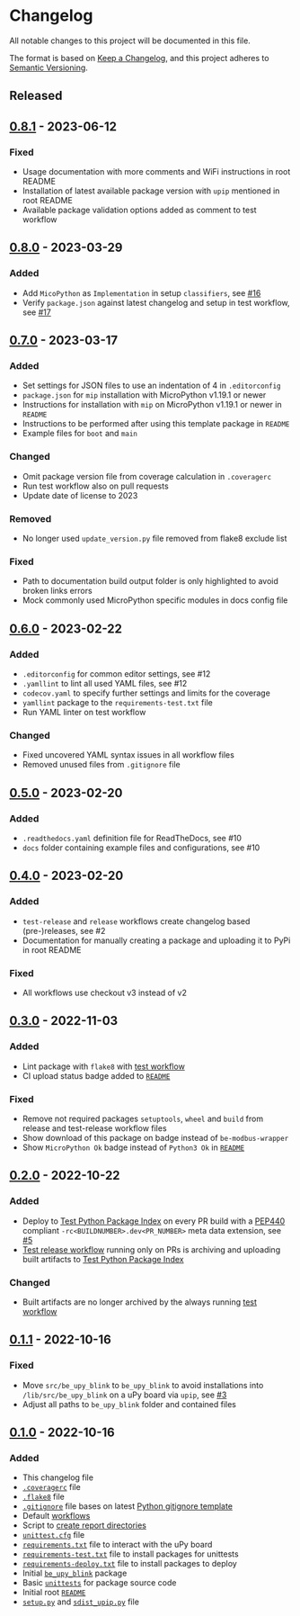 # Changelog
All notable changes to this project will be documented in this file.

The format is based on [Keep a Changelog](https://keepachangelog.com/en/1.0.0/),
and this project adheres to [Semantic Versioning](https://semver.org/spec/v2.0.0.html).

<!--
## [x.y.z] - yyyy-mm-dd
### Added
### Changed
### Removed
### Fixed
-->
<!--
RegEx for release version from file
r"^\#\# \[\d{1,}[.]\d{1,}[.]\d{1,}\] \- \d{4}\-\d{2}-\d{2}$"
-->

## Released
## [0.8.1] - 2023-06-12
### Fixed
- Usage documentation with more comments and WiFi instructions in root README
- Installation of latest available package version with `upip` mentioned in root README
- Available package validation options added as comment to test workflow

## [0.8.0] - 2023-03-29
### Added
- Add `MicoPython` as `Implementation` in setup `classifiers`, see [#16](https://github.com/brainelectronics/micropython-package-template/issues/16)
- Verify `package.json` against latest changelog and setup in test workflow, see [#17](https://github.com/brainelectronics/micropython-package-template/issues/17)

## [0.7.0] - 2023-03-17
### Added
- Set settings for JSON files to use an indentation of 4 in `.editorconfig`
- `package.json` for `mip` installation with MicroPython v1.19.1 or newer
- Instructions for installation with `mip` on  MicroPython v1.19.1 or newer in `README`
- Instructions to be performed after using this template package in `README`
- Example files for `boot` and `main`

### Changed
- Omit package version file from coverage calculation in `.coveragerc`
- Run test workflow also on pull requests
- Update date of license to 2023

### Removed
- No longer used `update_version.py` file removed from flake8 exclude list

### Fixed
- Path to documentation build output folder is only highlighted to avoid broken links errors
- Mock commonly used MicroPython specific modules in docs config file

## [0.6.0] - 2023-02-22
### Added
- `.editorconfig` for common editor settings, see #12
- `.yamllint` to lint all used YAML files, see #12
- `codecov.yaml` to specify further settings and limits for the coverage
- `yamllint` package to the `requirements-test.txt` file
- Run YAML linter on test workflow

### Changed
- Fixed uncovered YAML syntax issues in all workflow files
- Removed unused files from `.gitignore` file

## [0.5.0] - 2023-02-20
### Added
- `.readthedocs.yaml` definition file for ReadTheDocs, see #10
- `docs` folder containing example files and configurations, see #10

## [0.4.0] - 2023-02-20
### Added
- `test-release` and `release` workflows create changelog based (pre-)releases, see #2
- Documentation for manually creating a package and uploading it to PyPi in root README

### Fixed
- All workflows use checkout v3 instead of v2

## [0.3.0] - 2022-11-03
### Added
- Lint package with `flake8` with [test workflow](.github/workflows/test.yaml)
- CI upload status badge added to [`README`](README.md)

### Fixed
- Remove not required packages `setuptools`, `wheel` and `build` from release
  and test-release workflow files
- Show download of this package on badge instead of `be-modbus-wrapper`
- Show `MicroPython Ok` badge instead of `Python3 Ok` in [`README`](README.md)

## [0.2.0] - 2022-10-22
### Added
- Deploy to [Test Python Package Index](https://test.pypi.org/) on every PR
  build with a [PEP440][ref-pep440] compliant `-rc<BUILDNUMBER>.dev<PR_NUMBER>`
  meta data extension, see [#5][ref-issue-5]
- [Test release workflow](.github/workflows/test-release.yaml) running only on
  PRs is archiving and uploading built artifacts to
  [Test Python Package Index](https://test.pypi.org/)

### Changed
- Built artifacts are no longer archived by the always running
  [test workflow](.github/workflows/test.yaml)

## [0.1.1] - 2022-10-16
### Fixed
- Move `src/be_upy_blink` to `be_upy_blink` to avoid installations into `/lib/src/be_upy_blink` on a uPy board via `upip`, see [#3][ref-issue-3]
- Adjust all paths to `be_upy_blink` folder and contained files

## [0.1.0] - 2022-10-16
### Added
- This changelog file
- [`.coveragerc`](.coveragerc) file
- [`.flake8`](.flake8) file
- [`.gitignore`](.gitignore) file bases on latest
  [Python gitignore template][ref-python-gitignore-template]
- Default [workflows](.github/workflows)
- Script to [create report directories](create_report_dirs.py)
- [`unittest.cfg`](tests/unittest.cfg) file
- [`requirements.txt`](requirements.txt) file to interact with the uPy board
- [`requirements-test.txt`](requirements-test.txt) file to install packages for unittests
- [`requirements-deploy.txt`](requirements-deploy.txt) file to install packages to deploy
- Initial [`be_upy_blink`](src/be_upy_blink) package
- Basic [`unittests`](tests) for package source code
- Initial root [`README`](README.md)
- [`setup.py`](setup.py) and [`sdist_upip.py`](sdist_upip.py) file

<!-- Links -->
[Unreleased]: https://github.com/brainelectronics/micropython-package-template/compare/0.8.1...main

[0.8.1]: https://github.com/brainelectronics/micropython-package-template/tree/0.8.1
[0.8.0]: https://github.com/brainelectronics/micropython-package-template/tree/0.8.0
[0.7.0]: https://github.com/brainelectronics/micropython-package-template/tree/0.7.0
[0.6.0]: https://github.com/brainelectronics/micropython-package-template/tree/0.6.0
[0.5.0]: https://github.com/brainelectronics/micropython-package-template/tree/0.5.0
[0.4.0]: https://github.com/brainelectronics/micropython-package-template/tree/0.4.0
[0.3.0]: https://github.com/brainelectronics/micropython-package-template/tree/0.3.0
[0.2.0]: https://github.com/brainelectronics/micropython-package-template/tree/0.2.0
[0.1.1]: https://github.com/brainelectronics/micropython-package-template/tree/0.1.1
[0.1.0]: https://github.com/brainelectronics/micropython-package-template/tree/0.1.0

[ref-issue-5]: https://github.com/brainelectronics/micropython-package-template/issues/5
[ref-issue-3]: https://github.com/brainelectronics/micropython-package-template/issues/3

[ref-pep440]: https://peps.python.org/pep-0440/
[ref-python-gitignore-template]: https://github.com/github/gitignore/blob/e5323759e387ba347a9d50f8b0ddd16502eb71d4/Python.gitignore
